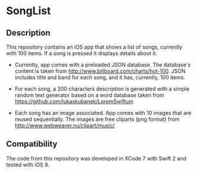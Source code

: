 # SongList

## Description
This repository contains an iOS app that shows a list of songs, currently with 100 items. If a song is pressed it displays details about it.


* Currently, app comes with a preloaded JSON database. The database's content is taken from http://www.billboard.com/charts/hot-100. JSON includes title and band for each song, and it has, currently, 100 items.

* For each song, a 200 characters description is generated with a simple random text generator based on a word database taken from https://github.com/lukaskubanek/LoremSwiftum

* Each song has an image associated. App comes with 10 images that are reused sequentially. The images are free cliparts (png format) from http://www.webweaver.nu/clipart/music/


## Compatibility
The code from this repository was developed in XCode 7 with Swift 2 and tested with iOS 9.
